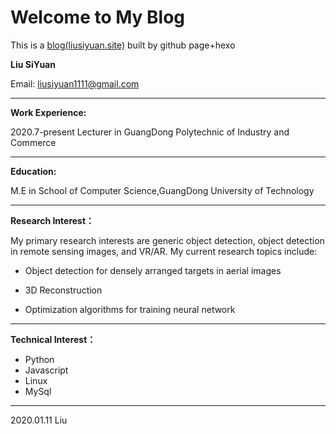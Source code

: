 # Welcome to My Blog

This is a <u>blog[(liusiyuan.site)](https://liusiyuan.site/)</u> built by github page+hexo 

**Liu SiYuan**

Email: liusiyuan1111@gmail.com

------



**Work Experience:**

2020.7-present         Lecturer in GuangDong Polytechnic of Industry and Commerce

------



**Education:** 

M.E in School of Computer Science,GuangDong University of Technology

------



**Research Interest：**

My primary research interests are generic object detection, object detection in remote sensing images, and VR/AR. My current research topics include:

- Object detection for densely arranged targets in aerial images

- 3D Reconstruction

- Optimization algorithms for training neural network

------



**Technical Interest：**

- Python
- Javascript
- Linux
- MySql

------

2020.01.11
Liu